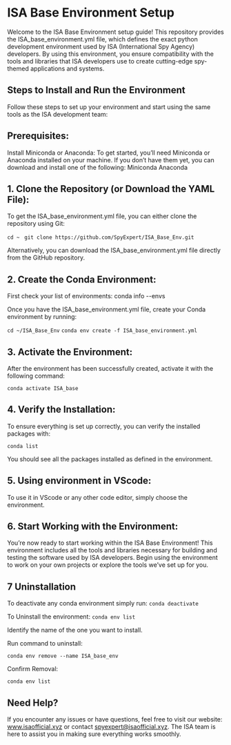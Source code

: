 # ISA Base Environment Setup

Welcome to the ISA Base Environment setup guide! This repository provides the ISA_base_environment.yml file, which defines the exact python development environment used by ISA (International Spy Agency) developers. By using this environment, you ensure compatibility with the tools and libraries that ISA developers use to create cutting-edge spy-themed applications and systems.

## Steps to Install and Run the Environment
Follow these steps to set up your environment and start using the same tools as the ISA development team:

## Prerequisites:
Install Miniconda or Anaconda: To get started, you’ll need Miniconda or Anaconda installed on your machine. If you don’t have them yet, you can download and install one of the following:
Miniconda
Anaconda

## 1. Clone the Repository (or Download the YAML File):
To get the ISA_base_environment.yml file, you can either clone the repository using Git:

`cd ~ `
`git clone https://github.com/SpyExpert/ISA_Base_Env.git `

Alternatively, you can download the ISA_base_environment.yml file directly from the GitHub repository.

## 2. Create the Conda Environment:
First check your list of environments:
conda info --envs

Once you have the ISA_base_environment.yml file, create your Conda environment by running:

`cd ~/ISA_Base_Env`
`conda env create -f ISA_base_environment.yml`

## 3. Activate the Environment:
After the environment has been successfully created, activate it with the following command:

`conda activate ISA_base`


## 4. Verify the Installation:
To ensure everything is set up correctly, you can verify the installed packages with:


`conda list`

You should see all the packages installed as defined in the environment.

## 5. Using environment in VScode:
To use it in VScode or any other code editor, simply choose the environment.

## 6. Start Working with the Environment:
You’re now ready to start working within the ISA Base Environment! This environment includes all the tools and libraries necessary for building and testing the software used by ISA developers. Begin using the environment to work on your own projects or explore the tools we’ve set up for you.
## 7 Uninstallation
To deactivate any conda environment simply run: `conda deactivate`

To Uninstall the environment:
`conda env list `

Identify the name of the one you want to install.

Run command to uninstall:

`conda env remove --name ISA_base_env`

Confirm Removal:

`conda env list`

## Need Help?
If you encounter any issues or have questions, feel free to visit our website: www.isaofficial.xyz or contact spyexpert@isaofficial.xyz. The ISA team is here to assist you in making sure everything works smoothly.

